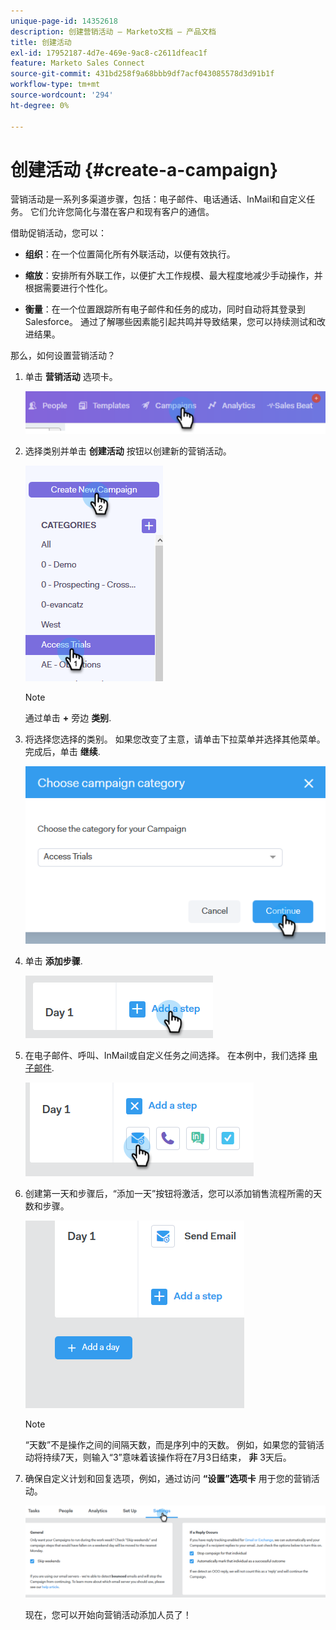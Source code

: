 ```yaml
---
unique-page-id: 14352618
description: 创建营销活动 — Marketo文档 — 产品文档
title: 创建活动
exl-id: 17952187-4d7e-469e-9ac8-c2611dfeac1f
feature: Marketo Sales Connect
source-git-commit: 431bd258f9a68bbb9df7acf043085578d3d91b1f
workflow-type: tm+mt
source-wordcount: '294'
ht-degree: 0%

---
```


# 创建活动 {#create-a-campaign}

营销活动是一系列多渠道步骤，包括：电子邮件、电话通话、InMail和自定义任务。 它们允许您简化与潜在客户和现有客户的通信。

借助促销活动，您可以：

* **组织**：在一个位置简化所有外联活动，以便有效执行。

* **缩放**：安排所有外联工作，以便扩大工作规模、最大程度地减少手动操作，并根据需要进行个性化。
* **衡量**：在一个位置跟踪所有电子邮件和任务的成功，同时自动将其登录到Salesforce。 通过了解哪些因素能引起共鸣并导致结果，您可以持续测试和改进结果。

那么，如何设置营销活动？

1. 单击 **营销活动** 选项卡。

   ![](assets/one-1.png)

1. 选择类别并单击 **创建活动** 按钮以创建新的营销活动。

   ![](assets/two-1.png)

   >[!NOTE]
   >
   >通过单击 **+** 旁边 **类别**.

1. 将选择您选择的类别。 如果您改变了主意，请单击下拉菜单并选择其他菜单。 完成后，单击 **继续**.

   ![](assets/three-1.png)

1. 单击 **添加步骤**.

   ![](assets/four-1.png)

1. 在电子邮件、呼叫、InMail或自定义任务之间选择。 在本例中，我们选择 [电子邮件](/help/marketo/product-docs/marketo-sales-connect/campaigns/campaign-step-types.md#email).

   ![](assets/five-1.png)

1. 创建第一天和步骤后，“添加一天”按钮将激活，您可以添加销售流程所需的天数和步骤。

   ![](assets/six.png)

   >[!NOTE]
   >
   >“天数”不是操作之间的间隔天数，而是序列中的天数。 例如，如果您的营销活动将持续7天，则输入“3”意味着该操作将在7月3日结束， **非** 3天后。

1. 确保自定义计划和回复选项，例如，通过访问 **“设置”选项卡** 用于您的营销活动。

   ![](assets/seven.png)

   现在，您可以开始向营销活动添加人员了！

